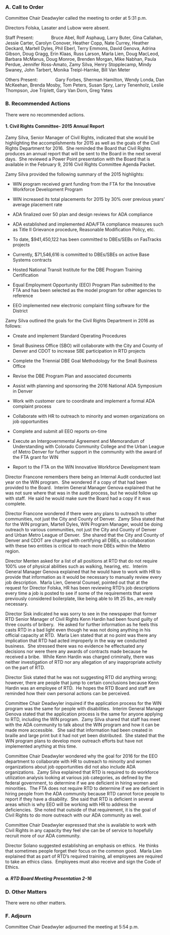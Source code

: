 ### A. Call to Order

Committee Chair Deadwyler called the meeting to order at 5:31 p.m.

Directors Folska, Lasater and Lubow were absent.

Staff Present:              Bruce Abel, Rolf Asphaug, Larry Buter, Gina Callahan, Jessie Carter, Carolyn Conover, Heather Copp, Nate Currey, Heather Deckard, Martell Dyles, Phil Eberl, Terry Emmons, David Genova, Adrina Gibson, Doug Gragg, Erin Klaas, Russ Larson, Marla Lien, Doug MacLeod, Barbara McManus, Doug Monroe, Brenden Morgan, Mike Nabhan, Paula Perdue, Jennifer Ross-Amato, Zamy Silva, Henry Stopplecamp, Mindy Swaney, John Tarbert, Monika Treipl-Harnke, Bill Van Meter

Others Present:              Gary Forbes, Sherman Hamilton, Wendy Londa, Dan McKeehan, Brenda Mosby, Tom Peters, Susan Spry, Larry Tenenholz, Leslie Thompson, Joe Triplett, Gary Van Dorn, Greg Yates

### B. Recommended Actions

There were no recommended actions.

#### 1. Civil Rights Committee- 2015 Annual Report

Zamy Silva, Senior Manager of Civil Rights, indicated that she would be highlighting the accomplishments for 2015 as well as the goals of the Civil Rights Department for 2016.  She reminded the Board that Civil Rights produces an annual report that will be sent to the Board in the next several days.  She reviewed a Power Point presentation with the Board that is available in the February 9, 2016 Civil Rights Committee Agenda Packet.

Zamy Silva provided the following summary of the 2015 highlights:

- WIN program received grant funding from the FTA for the Innovative Workforce Development Program

- WIN increased its total placements for 2015 by 30% over previous years’ average placement rate

- ADA finalized over 50 plan and design reviews for ADA compliance

- ADA established and implemented ADA/FTA compliance measures such as Title II Grievance procedure, Reasonable Modification Policy, etc.

- To date, $941,450,122 has been committed to DBEs/SEBs on FasTracks projects

- Currently, $71,546,616 is committed to DBEs/SBEs on active Base Systems contracts

- Hosted National Transit Institute for the DBE Program Training Certification

- Equal Employment Opportunity (EEO) Program Plan submitted to the FTA and has been selected as the model program for other agencies to reference

- EEO implemented new electronic complaint filing software for the District

Zamy Silva outlined the goals for the Civil Rights Department in 2016 as follows:

- Create and implement Standard Operating Procedures

- Small Business Office (SBO) will collaborate with the City and County of Denver and CDOT to increase SBE participation in RTD projects

- Complete the Triennial DBE Goal Methodology for the Small Business Office

- Revise the DBE Program Plan and associated documents

- Assist with planning and sponsoring the 2016 National ADA Symposium in Denver

- Work with customer care to coordinate and implement a formal ADA complaint process

- Collaborate with HR to outreach to minority and women organizations on job opportunities

- Complete and submit all EEO reports on-time

- Execute an Intergovernmental Agreement and Memorandum of Understanding with Colorado Community College and the Urban League of Metro Denver for further support in the community with the award of the FTA grant for WIN

- Report to the FTA on the WIN Innovative Workforce Development team

Director Francone remembers there being an Internal Audit conducted last year on the WIN program.  She wondered if a copy of that had been provided to the Board.  Interim General Manager Genova explained that he was not sure where that was in the audit process, but he would follow up with staff.  He said he would make sure the Board had a copy if it was complete.

Director Francone wondered if there were any plans to outreach to other communities, not just the City and County of Denver.  Zamy Silva stated that for the WIN program, Martell Dyles, WIN Program Manager, would be doing outreach to various communities, not just the City and County of Denver and Urban Metro League of Denver.  She shared that the City and County of Denver and CDOT are charged with certifying all DBEs, so collaboration with these two entities is critical to reach more DBEs within the Metro region.

Director Menten asked for a list of all positions at RTD that do not require 100% use of physical abilities such as walking, hearing, etc.  Interim General Manager Genova explained that he would have to work with HR to provide that information as it would be necessary to manually review every job description.  Marla Lien, General Counsel, pointed out that at the request for Director Folska, HR has been reviewing RTD’s job descriptions every time a job is posted to see if some of the requirements that were previously considered boilerplate, like being able to lift 25 lbs., are really necessary.

Director Sisk indicated he was sorry to see in the newspaper that former RTD Senior Manager of Civil Rights Kenn Hardin had been found guilty of three counts of bribery.   He asked for further information as he feels this casts RTD in a bad light even though he was not doing anything in his official capacity at RTD.  Marla Lien stated that at no point was there any implication that RTD had acted improperly in the way we conducted business.  She stressed there was no evidence he effectuated any decisions nor were there any awards of contracts made because he received a bribe.  While Kenn Hardin was charged criminally, there was neither investigation of RTD nor any allegation of any inappropriate activity on the part of RTD.

Director Sisk stated that he was not suggesting RTD did anything wrong; however, there are people that jump to certain conclusions because Kenn Hardin was an employee of RTD.  He hopes the RTD Board and staff are reminded how their own personal actions can be perceived.

Committee Chair Deadwyler inquired if the application process for the WIN program was the same for people with disabilities.  Interim General Manager Genova stated that the application process is the same for anyone applying to RTD, including the WIN program.  Zamy Silva shared that staff has meet with the ADA community to talk about the WIN program and how it can be made more accessible.   She said that information had been created in braille and large print but it had not yet been distributed.  She stated that the WIN program plans to develop more outreach efforts but have not implemented anything at this time.

Committee Chair Deadwyler wondered why the goal for 2016 for the EEO department to collaborate with HR to outreach to minority and women organizations about job opportunities did not also include ADA organizations.  Zamy Silva explained that RTD is required to do workforce utilization analysis looking at various job categories, as defined by the federal government, to determine if we are deficient in hiring women and minorities.  The FTA does not require RTD to determine if we are deficient in hiring people from the ADA community because RTD cannot force people to report if they have a disability.  She said that RTD is deficient in several areas which is why EEO will be working with HR to address the deficiencies.  She noted that outside of that requirement, it is the goal of Civil Rights to do more outreach with our ADA community as well.

Committee Chair Deadwyler expressed that she is available to work with Civil Rights in any capacity they feel she can be of service to hopefully recruit more of our ADA community.

Director Solano suggested establishing an emphasis on ethics.  He thinks that sometimes people forget their focus on the common good.  Marla Lien explained that as part of RTD’s required training, all employees are required to take an ethics class.  Employees must also receive and sign the Code of Ethics.

##### a. RTD Board Meeting Presentation 2-16

### D. Other Matters

There were no other matters.

### F. Adjourn

Committee Chair Deadwyler adjourned the meeting at 5:54 p.m.